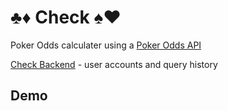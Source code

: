 # ♣️♦️ Check ♠️♥️

Poker Odds calculater using a [Poker Odds API](https://rapidapi.com/danielamitay/api/poker-odds)

[Check Backend](https://github.com/IMH51/check-server) - user accounts and query history

## Demo
